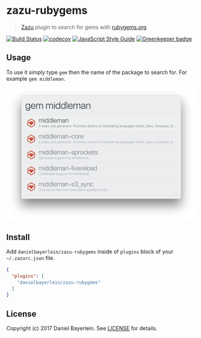 # zazu-rubygems

> [Zazu](https://github.com/tinytacoteam/zazu) plugin to search for gems with [rubygems.org](https://rubygems.org)

[![Build Status](https://travis-ci.org/danielbayerlein/zazu-rubygems.svg?branch=master)](https://travis-ci.org/danielbayerlein/zazu-rubygems)
[![codecov](https://codecov.io/gh/danielbayerlein/zazu-rubygems/branch/master/graph/badge.svg)](https://codecov.io/gh/danielbayerlein/zazu-rubygems)
[![JavaScript Style Guide](https://img.shields.io/badge/code_style-standard-brightgreen.svg)](https://standardjs.com)
[![Greenkeeper badge](https://badges.greenkeeper.io/danielbayerlein/zazu-rubygems.svg)](https://greenkeeper.io/)

## Usage

To use it simply type `gem` then the name of the package to search for.
For example `gem middleman`.

![screenshot](./screenshot.png)

## Install

Add `danielbayerlein/zazu-rubygems` inside of `plugins` block of your `~/.zazurc.json` file.

```json
{
  "plugins": [
    "danielbayerlein/zazu-rubygems"
  ]
}
```

## License

Copyright (c) 2017 Daniel Bayerlein. See [LICENSE](./LICENSE.md) for details.
